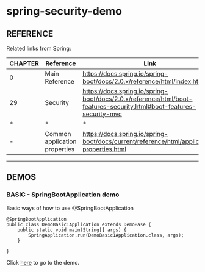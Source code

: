 # spring-security-demo
## REFERENCE
Related links from Spring:

CHAPTER | Reference | Link
--------- | --------- | ----------
0|Main Reference | https://docs.spring.io/spring-boot/docs/2.0.x/reference/html/index.html
29|Security| https://docs.spring.io/spring-boot/docs/2.0.x/reference/html/boot-features-security.html#boot-features-security-mvc
*|*|*
-|Common application properties|https://docs.spring.io/spring-boot/docs/current/reference/html/application-properties.html
--------------------

## DEMOS

### BASIC - SpringBootApplication demo
Basic ways of how to use @SpringBootApplication
```
@SpringBootApplication
public class DemoBasic1Application extends DemoBase {
    public static void main(String[] args) {
        SpringApplication.run(DemoBasic1Application.class, args);
    }

}
```
Click [here](https://github.com/ciprisanchez/spring-demo/tree/master/src/main/java/com/craneos/spring/demos/basic) to go to the demo.


